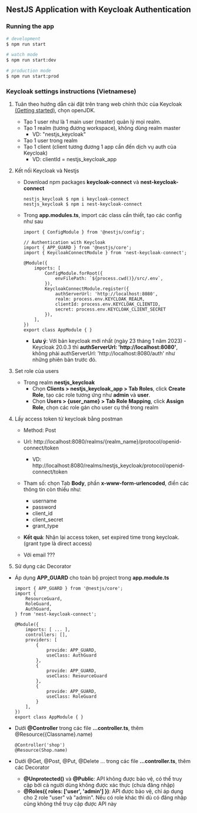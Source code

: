 ## NestJS Application with Keycloak Authentication

### Running the app
```bash
# development
$ npm run start

# watch mode
$ npm run start:dev

# production mode
$ npm run start:prod
```

### Keycloak settings instructions (Vietnamese)
1. Tuân theo hướng dẫn cài đặt trên trang web chính thức của Keycloak [(Getting started)](https://www.keycloak.org/getting-started/getting-started-zip), chọn openJDK. 
    - Tạo 1 user như là 1 main user (master) quản lý mọi realm. 
    - Tạo 1 realm (tương đương workspace), không dùng realm master 
        - VD: "nestjs_keycloak"
    - Tạo 1 user trong realm
    - Tạo 1 client (client tương đương 1 app cần đến dịch vụ auth của Keycloak) 
        - VD: clientId = nestjs_keycloak_app

2. Kết nối Keycloak và Nestjs 
    - Download npm packages **keycloak-connect** và **nest-keycloak-connect**
        ```
        nestjs_keycloak $ npm i keycloak-connect
        nestjs_keycloak $ npm i nest-keycloak-connect
        ```
    - Trong **app.modules.ts**, import các class cần thiết, tạo các config như sau
        ```
        import { ConfigModule } from '@nestjs/config';

        // Authentication with Keycloak
        import { APP_GUARD } from '@nestjs/core';
        import { KeycloakConnectModule } from 'nest-keycloak-connect';

        @Module({
            imports: [
                ConfigModule.forRoot({
                    envFilePath: `${process.cwd()}/src/.env`,
                }),
                KeycloakConnectModule.register({
                    authServerUrl: 'http://localhost:8080',
                    realm: process.env.KEYCLOAK_REALM,
                    clientId: process.env.KEYCLOAK_CLIENTID,
                    secret: process.env.KEYCLOAK_CLIENT_SECRET
                }),
            ],
        })
        export class AppModule { }
        ``` 
        - **Lưu ý**: Với bản keycloak mới nhất (ngày 23 tháng 1 năm 2023) - Keycloak 20.0.3 thì **authServerUrl: 'http://localhost:8080'**, không phải authServerUrl: 'http://localhost:8080/auth' như những phiên bản trước đó.

3. Set role của users
    - Trong realm **nestjs_keycloak**
        - Chọn **Clients > nestjs_keycloak_app > Tab Roles**, click **Create Role**, tạo các role tương ứng như **admin** và **user**.
        - Chọn **Users > {user_name} > Tab Role Mapping**, click **Assign Role**, chọn các role gán cho user cụ thể trong realm

4. Lấy access token từ keycloak bằng postman 
    - Method: Post 
    - Url: http://localhost:8080/realms/{realm_name}/protocol/openid-connect/token
        - VD: http://localhost:8080/realms/nestjs_keycloak/protocol/openid-connect/token
    - Tham số: chọn Tab **Body**, phần **x-www-form-urlencoded**, điền các thông tin còn thiếu như: 
        + username
        + password 
        + client_id 
        + client_secret
        + grant_type

    - **Kết quả**: Nhận lại access token, set expired time trong keycloak. (grant type là direct access) 

    - Với email ??? 

5. Sử dụng các Decorator
- Áp dụng **APP_GUARD** cho toàn bộ project trong **app.module.ts**
    ```
    import { APP_GUARD } from '@nestjs/core';
    import {
        ResourceGuard,
        RoleGuard,
        AuthGuard,
    } from 'nest-keycloak-connect';

    @Module({
        imports: [ ... ],
        controllers: [],
        providers: [
            {
                provide: APP_GUARD,
                useClass: AuthGuard
            },
            {
                provide: APP_GUARD,
                useClass: ResourceGuard
            },
            {
                provide: APP_GUARD,
                useClass: RoleGuard
            }
        ],
    })
    export class AppModule { }
    ```

- Dưới **@Controller** trong các file **...controller.ts**, thêm @Resource({Classname}.name)
    ```
    @Controller('shop')
    @Resource(Shop.name)
    ```

- Dưới @Get, @Post, @Put, @Delete ... trong các file **...controller.ts**, thêm các Decorator
    - **@Unprotected()** và **@Public**: API không được bảo vệ, có thể truy cập bởi cả người dùng không được xác thực (chưa đăng nhập)
    - **@Roles({ roles: ['user', 'admin'] })**: API được bảo vệ, chỉ áp dụng cho 2 role "user" và "admin". Nếu có role khác thì dù có đăng nhập cũng không thể truy cập được API này 